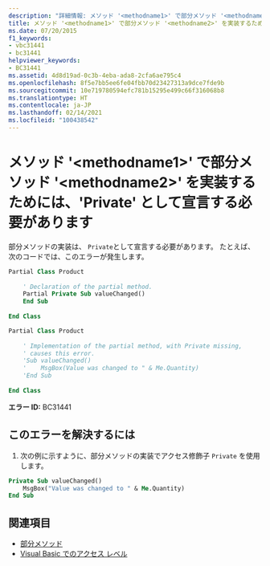 ```yaml
---
description: "詳細情報: メソッド '<methodname1>' で部分メソッド '<methodname2>' を実装するためには、'Private' として宣言する必要があります"
title: メソッド '<methodname1>' で部分メソッド '<methodname2>' を実装するためには、'Private' として宣言する必要があります
ms.date: 07/20/2015
f1_keywords:
- vbc31441
- bc31441
helpviewer_keywords:
- BC31441
ms.assetid: 4d8d19ad-0c3b-4eba-ada8-2cfa6ae795c4
ms.openlocfilehash: 8f5e7bb5ee6fe04fbb70d23427313a9dce7fde9b
ms.sourcegitcommit: 10e719780594efc781b15295e499c66f316068b8
ms.translationtype: HT
ms.contentlocale: ja-JP
ms.lasthandoff: 02/14/2021
ms.locfileid: "100438542"
---
```

# <a name="method-methodname1-must-be-declared-private-in-order-to-implement-partial-method-methodname2"></a>メソッド '\<methodname1>' で部分メソッド '\<methodname2>' を実装するためには、'Private' として宣言する必要があります

部分メソッドの実装は、 `Private`として宣言する必要があります。 たとえば、次のコードでは、このエラーが発生します。  
  
```vb  
Partial Class Product  
  
    ' Declaration of the partial method.  
    Partial Private Sub valueChanged()  
    End Sub  
  
End Class  
```  
  
```vb  
Partial Class Product  
  
    ' Implementation of the partial method, with Private missing,
    ' causes this error.
    'Sub valueChanged()  
    '    MsgBox(Value was changed to " & Me.Quantity)  
    'End Sub  
  
End Class  
```  
  
 **エラー ID:** BC31441  
  
## <a name="to-correct-this-error"></a>このエラーを解決するには  
  
1. 次の例に示すように、部分メソッドの実装でアクセス修飾子 `Private` を使用します。  
  
```vb  
Private Sub valueChanged()  
    MsgBox("Value was changed to " & Me.Quantity)  
End Sub  
```  
  
## <a name="see-also"></a>関連項目

- [部分メソッド](../programming-guide/language-features/procedures/partial-methods.md)
- [Visual Basic でのアクセス レベル](../programming-guide/language-features/declared-elements/access-levels.md)
